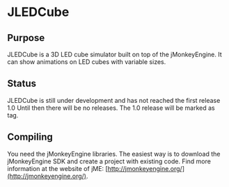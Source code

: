 JLEDCube
========

Purpose
-------
JLEDCube is a 3D LED cube simulator built on top of the jMonkeyEngine.
It can show animations on LED cubes with variable sizes.

Status
------
JLEDCube is still under development and has not reached the first release 1.0
Until then there will be no releases. The 1.0 release will be marked as tag.

Compiling
---------
You need the jMonkeyEngine libraries. The easiest way is to download the
jMonkeyEngine SDK and create a project with existing code.
Find more information at the website of jME:
[http://jmonkeyengine.org/](http://jmonkeyengine.org/).
